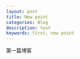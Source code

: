 ```yaml
---
layout: post
title: New point
categories: Blog
description: test
keywords: first, new point
---
```


第一篇博客